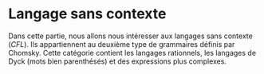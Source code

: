 # Langage sans contexte

Dans cette partie, nous allons nous intéresser aux langages sans contexte (*CFL*). Ils appartiennent au deuxième type de grammaires définis par Chomsky. Cette catégorie contient les langages rationnels, les langages de Dyck (mots bien parenthésés) et des expressions plus complexes.
